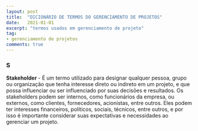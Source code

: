 ```yaml
---
layout: post
title:  "DICIONÁRIO DE TERMOS DO GERENCIAMENTO DE PROJETOS"
date:   2021-01-01
excerpt: "termos usados em gerenciamento de projeto"
tag:
- gerenciamento de projetos
comments: true
---
```

### S
**Stakeholder** - É um termo utilizado para designar qualquer pessoa, grupo ou organização que tenha interesse direto ou indireto em um projeto, e que possa influenciar ou ser influenciado por suas decisões e resultados. Os stakeholders podem ser internos, como funcionários da empresa, ou externos, como clientes, fornecedores, acionistas, entre outros. Eles podem ter interesses financeiros, políticos, sociais, técnicos, entre outros, e por isso é importante considerar suas expectativas e necessidades ao gerenciar um projeto.